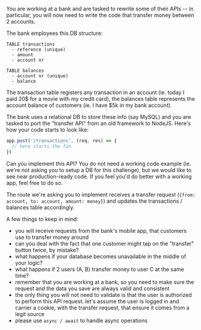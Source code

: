 You are working at a bank and are tasked to rewrite some
of their APIs -- in particular, you will now need to write
the code that transfer money between 2 accounts.

The bank employees this DB structure:

```
TABLE transactions
  - reference (unique)
  - amount
  - account nr

TABLE balances
  - account nr (unique)
  - balance
```

The transaction table registers any transaction in an account
(ie. today I paid 20$ for a movie with my credit card), the
balances table represents the account balance of customers
(ie. I have $5k in my bank account).

The bank uses a relational DB to store these info (say MySQL)
and you are tasked to port the "transfer API" from an old
framework to NodeJS. Here's how your code starts to look like:

``` js
app.post('/transactions', (req, res) => {
  // here starts the fun
})
```

Can you implement this API? You do not need a working code
example (ie. we're not asking you to setup a DB for this challenge),
but we would like to see near production-ready code. If you feel
you'd do better with a working app, feel free to do so.

The route we're asking you to implement receives a transfer request
(`{from: account, to: account, amount: money}`) and updates the
transactions / balances table accordingly.

A few things to keep in mind:

* you will receive requests from the bank's mobile app, that customers use to transfer money around
* can you deal with the fact that one customer might tap on the "transfer" button twice, by mistake?
* what happens if your database becomes unavailable in the middle of your logic?
* what happens if 2 users (A, B) transfer money to user C at the same time?
* remember that you are working at a bank, so you need to make sure the request and the data you save are always valid and consistent
* the only thing you will not need to validate is that the user is authorized to perform this API request. let's assume the user is logged in and carrier a cookie, with the transfer request, that ensure it comes from a legit source
* please use `async / await` to handle async operations
